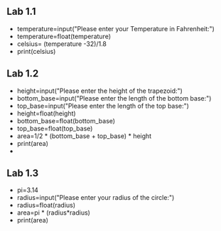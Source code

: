 ## Lab 1.1
- temperature=input("Please enter your Temperature in Fahrenheit:")
- temperature=float(temperature)
- celsius= (temperature -32)/1.8
- print(celsius)



## Lab 1.2 
-  height=input("Please enter the height of the trapezoid:")
- bottom_base=input("Please enter the length of the bottom base:")
- top_base=input("Please enter the length of the top base:")
- height=float(height)
- bottom_base=float(bottom_base)
- top_base=float(top_base)
- area=1/2 * (bottom_base + top_base) * height
- print(area)
-
## Lab 1.3
- pi=3.14
- radius=input("Please enter your radius of the circle:")
- radius=float(radius)
- area=pi * (radius*radius)
- print(area) 